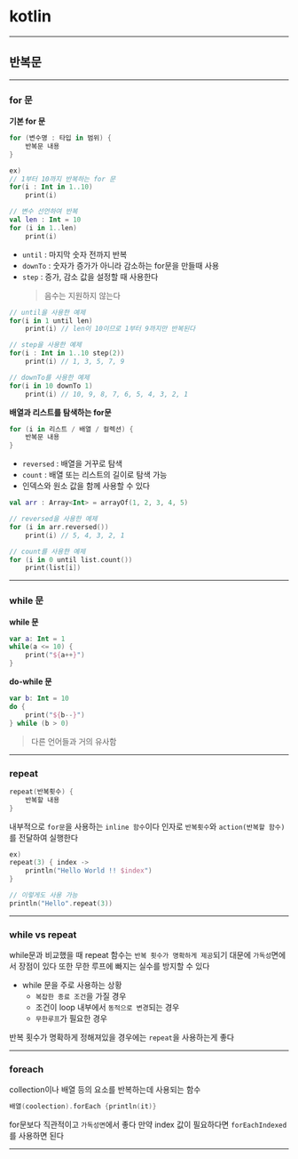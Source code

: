 # kotlin
---
## 반복문
---
### for 문
**기본 for 문**   
```kotlin
for (변수명 : 타입 in 범위) {
    반복문 내용
}
```
```kotlin
ex)
// 1부터 10까지 반복하는 for 문
for(i : Int in 1..10)
    print(i)

// 변수 선언하여 반복
val len : Int = 10
for (i in 1..len)
    print(i)
```
- `until` : 마지막 숫자 전까지 반복
- `downTo` : 숫자가 증가가 아니라 감소하는 for문을 만들때 사용
- `step` : 증가, 감소 값을 설정할 때 사용한다
    > 음수는 지원하지 않는다
```kotlin
// until을 사용한 예제
for(i in 1 until len)
    print(i) // len이 10이므로 1부터 9까지만 반복된다

// step을 사용한 예제
for(i : Int in 1..10 step(2))
    print(i) // 1, 3, 5, 7, 9

// downTo를 사용한 예제
for(i in 10 downTo 1)
    print(i) // 10, 9, 8, 7, 6, 5, 4, 3, 2, 1
```

**배열과 리스트를 탐색하는 for문**   
```kotlin
for (i in 리스트 / 배열 / 컬렉션) {
    반복문 내용
}
```
- `reversed` : 배열을 거꾸로 탐색
- `count` : 배열 또는 리스트의 길이로 탐색 가능
- 인덱스와 원소 값을 함께 사용할 수 있다
```kotlin
val arr : Array<Int> = arrayOf(1, 2, 3, 4, 5)

// reversed을 사용한 예제
for (i in arr.reversed())
    print(i) // 5, 4, 3, 2, 1

// count를 사용한 예제
for (i in 0 until list.count())
    print(list[i])
```
---
### while 문
**while 문**   
```kotlin
var a: Int = 1
while(a <= 10) {
    print("${a++}")
}
```

**do-while 문**   
```kotlin
var b: Int = 10
do {
    print("${b--}")
} while (b > 0)
```

> 다른 언어들과 거의 유사함
---
### repeat
```kotlin
repeat(반복횟수) {
    반복할 내용
}
```
내부적으로 `for문`을 사용하는 `inline 함수`이다
인자로 `반복횟수`와 `action(반복할 함수)`를 전달하여 실행한다

```kotlin
ex)
repeat(3) { index ->
    println("Hello World !! $index")
}

// 이렇게도 사용 가능
println("Hello".repeat(3))
```
---
### while vs repeat
while문과 비교했을 때 repeat 함수는 `반복 횟수가 명확하게 제공`되기 대문에 `가독성`면에서 장점이 있다
또한 무한 루프에 빠지는 실수를 방지할 수 있다

- while 문을 주로 사용하는 상황
    - `복잡한 종료 조건`을 가질 경우
    - 조건이 loop 내부에서 `동적으로 변경`되는 경우
    - `무한루프`가 필요한 경우

반복 횟수가 명확하게 정해져있을 경우에는 `repeat`을 사용하는게 좋다

---
### foreach
collection이나 배열 등의 요소를 반복하는데 사용되는 함수
```kotlin
배열(coolection).forEach {println(it)}
```

for문보다 직관적이고 `가독성면`에서 좋다
만약 index 값이 필요하다면 `forEachIndexed`를 사용하면 된다

---